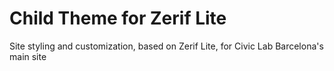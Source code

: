 # Child Theme for Zerif Lite
Site styling and customization, based on Zerif Lite, for Civic Lab Barcelona's main site
